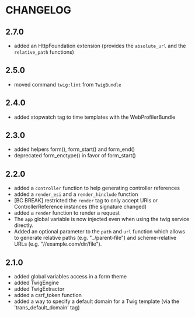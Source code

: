 CHANGELOG
=========

2.7.0
-----

 * added an HttpFoundation extension (provides the `absolute_url` and the `relative_path` functions)

2.5.0
-----

 * moved command `twig:lint` from `TwigBundle`

2.4.0
-----

 * added stopwatch tag to time templates with the WebProfilerBundle

2.3.0
-----

 * added helpers form(), form_start() and form_end()
 * deprecated form_enctype() in favor of form_start()

2.2.0
-----

 * added a `controller` function to help generating controller references
 * added a `render_esi` and a `render_hinclude` function
 * [BC BREAK] restricted the `render` tag to only accept URIs or ControllerReference instances (the signature changed)
 * added a `render` function to render a request
 * The `app` global variable is now injected even when using the twig service directly.
 * Added an optional parameter to the `path` and `url` function which allows to generate
   relative paths (e.g. "../parent-file") and scheme-relative URLs (e.g. "//example.com/dir/file").

2.1.0
-----

 * added global variables access in a form theme
 * added TwigEngine
 * added TwigExtractor
 * added a csrf_token function
 * added a way to specify a default domain for a Twig template (via the
   'trans_default_domain' tag)
